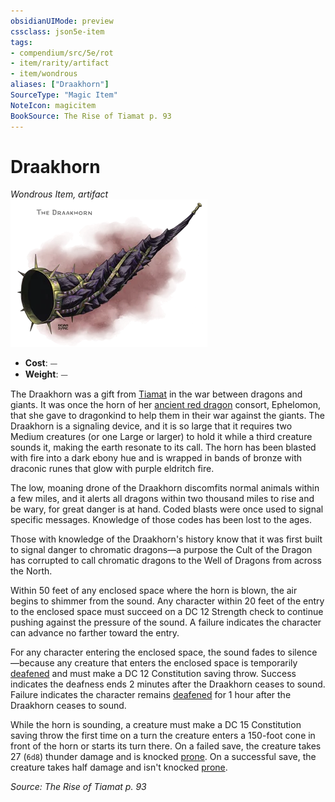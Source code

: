 ```yaml
---
obsidianUIMode: preview
cssclass: json5e-item
tags:
- compendium/src/5e/rot
- item/rarity/artifact
- item/wondrous
aliases: ["Draakhorn"]
SourceType: "Magic Item"
NoteIcon: magicitem
BookSource: The Rise of Tiamat p. 93
---
```

# Draakhorn
*Wondrous Item, artifact*  
![](https://raw.githubusercontent.com/5etools-mirror-2/5etools-img/main/items/RoT/Draakhorn.webp#right)  

- **Cost**: ⏤
- **Weight**: ⏤

The Draakhorn was a gift from [Tiamat](/2-Mechanics/CLI/bestiary/npc/tiamat-rot.md) in the war between dragons and giants. It was once the horn of her [ancient red dragon](/2-Mechanics/CLI/bestiary/dragon/ancient-red-dragon.md) consort, Ephelomon, that she gave to dragonkind to help them in their war against the giants. The Draakhorn is a signaling device, and it is so large that it requires two Medium creatures (or one Large or larger) to hold it while a third creature sounds it, making the earth resonate to its call. The horn has been blasted with fire into a dark ebony hue and is wrapped in bands of bronze with draconic runes that glow with purple eldritch fire.

The low, moaning drone of the Draakhorn discomfits normal animals within a few miles, and it alerts all dragons within two thousand miles to rise and be wary, for great danger is at hand. Coded blasts were once used to signal specific messages. Knowledge of those codes has been lost to the ages.

Those with knowledge of the Draakhorn's history know that it was first built to signal danger to chromatic dragons—a purpose the Cult of the Dragon has corrupted to call chromatic dragons to the Well of Dragons from across the North.

Within 50 feet of any enclosed space where the horn is blown, the air begins to shimmer from the sound. Any character within 20 feet of the entry to the enclosed space must succeed on a DC 12 Strength check to continue pushing against the pressure of the sound. A failure indicates the character can advance no farther toward the entry.

For any character entering the enclosed space, the sound fades to silence—because any creature that enters the enclosed space is temporarily [deafened](/2-Mechanics/CLI/rules/conditions.md#deafened) and must make a DC 12 Constitution saving throw. Success indicates the deafness ends 2 minutes after the Draakhorn ceases to sound. Failure indicates the character remains [deafened](/2-Mechanics/CLI/rules/conditions.md#deafened) for 1 hour after the Draakhorn ceases to sound.

While the horn is sounding, a creature must make a DC 15 Constitution saving throw the first time on a turn the creature enters a 150-foot cone in front of the horn or starts its turn there. On a failed save, the creature takes 27 (`6d8`) thunder damage and is knocked [prone](/2-Mechanics/CLI/rules/conditions.md#prone). On a successful save, the creature takes half damage and isn't knocked [prone](/2-Mechanics/CLI/rules/conditions.md#prone).

*Source: The Rise of Tiamat p. 93*
